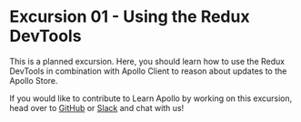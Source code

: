 # Excursion 01 - Using the Redux DevTools

This is a planned excursion. Here, you should learn how to use the Redux DevTools in combination with Apollo Client to reason about updates to the Apollo Store.

If you would like to contribute to Learn Apollo by working on this excursion, head over to [GitHub](http://github.com/learnapollo/learnapollo) or [Slack](https://slack.graph.cool) and chat with us!
